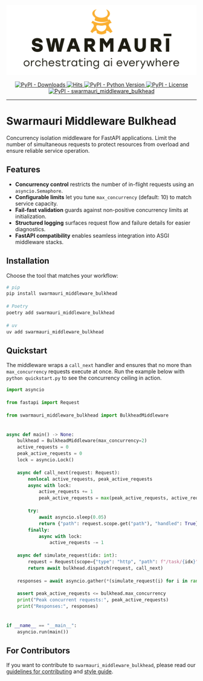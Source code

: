 ![Swarmauri Logo](https://github.com/swarmauri/swarmauri-sdk/blob/3d4d1cfa949399d7019ae9d8f296afba773dfb7f/assets/swarmauri.brand.theme.svg)

<p align="center">
    <a href="https://pypi.org/project/swarmauri_middleware_bulkhead/">
        <img src="https://img.shields.io/pypi/dm/swarmauri_middleware_bulkhead" alt="PyPI - Downloads"/>
    </a>
    <a href="https://hits.sh/github.com/swarmauri/swarmauri-sdk/tree/master/pkgs/standards/swarmauri_middleware_bulkhead/">
        <img alt="Hits" src="https://hits.sh/github.com/swarmauri/swarmauri-sdk/tree/master/pkgs/standards/swarmauri_middleware_bulkhead.svg"/>
    </a>
    <a href="https://pypi.org/project/swarmauri_middleware_bulkhead/">
        <img src="https://img.shields.io/pypi/pyversions/swarmauri_middleware_bulkhead" alt="PyPI - Python Version"/>
    </a>
    <a href="https://pypi.org/project/swarmauri_middleware_bulkhead/">
        <img src="https://img.shields.io/pypi/l/swarmauri_middleware_bulkhead" alt="PyPI - License"/>
    </a>
    <a href="https://pypi.org/project/swarmauri_middleware_bulkhead/">
        <img src="https://img.shields.io/pypi/v/swarmauri_middleware_bulkhead?label=swarmauri_middleware_bulkhead&color=green" alt="PyPI - swarmauri_middleware_bulkhead"/>
    </a>
</p>

---

# Swarmauri Middleware Bulkhead

Concurrency isolation middleware for FastAPI applications. Limit the number of simultaneous requests to protect resources from overload and ensure reliable service operation.

## Features

- **Concurrency control** restricts the number of in-flight requests using an `asyncio.Semaphore`.
- **Configurable limits** let you tune `max_concurrency` (default: 10) to match service capacity.
- **Fail-fast validation** guards against non-positive concurrency limits at initialization.
- **Structured logging** surfaces request flow and failure details for easier diagnostics.
- **FastAPI compatibility** enables seamless integration into ASGI middleware stacks.

## Installation

Choose the tool that matches your workflow:

```bash
# pip
pip install swarmauri_middleware_bulkhead

# Poetry
poetry add swarmauri_middleware_bulkhead

# uv
uv add swarmauri_middleware_bulkhead
```

## Quickstart

The middleware wraps a `call_next` handler and ensures that no more than `max_concurrency` requests execute at once. Run the example below with `python quickstart.py` to see the concurrency ceiling in action.

```python
import asyncio

from fastapi import Request

from swarmauri_middleware_bulkhead import BulkheadMiddleware


async def main() -> None:
    bulkhead = BulkheadMiddleware(max_concurrency=2)
    active_requests = 0
    peak_active_requests = 0
    lock = asyncio.Lock()

    async def call_next(request: Request):
        nonlocal active_requests, peak_active_requests
        async with lock:
            active_requests += 1
            peak_active_requests = max(peak_active_requests, active_requests)

        try:
            await asyncio.sleep(0.05)
            return {"path": request.scope.get("path"), "handled": True}
        finally:
            async with lock:
                active_requests -= 1

    async def simulate_request(idx: int):
        request = Request(scope={"type": "http", "path": f"/task/{idx}"})
        return await bulkhead.dispatch(request, call_next)

    responses = await asyncio.gather(*(simulate_request(i) for i in range(5)))

    assert peak_active_requests <= bulkhead.max_concurrency
    print("Peak concurrent requests:", peak_active_requests)
    print("Responses:", responses)


if __name__ == "__main__":
    asyncio.run(main())
```

## For Contributors

If you want to contribute to `swarmauri_middleware_bulkhead`, please read our [guidelines for contributing](https://github.com/swarmauri/swarmauri-sdk/blob/master/CONTRIBUTING.md) and [style guide](https://github.com/swarmauri/swarmauri-sdk/blob/master/STYLE_GUIDE.md).

